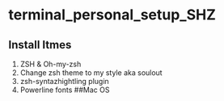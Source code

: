 # terminal_personal_setup_SHZ
## Install Itmes
1. ZSH & Oh-my-zsh
2. Change zsh theme to my style aka soulout
3. zsh-syntazhightling plugin
4. Powerline fonts
##Mac OS
